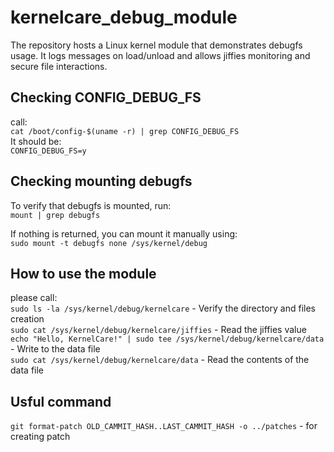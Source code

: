 # kernelcare_debug_module
The repository hosts a Linux kernel module that demonstrates debugfs usage. It logs messages on load/unload and allows jiffies monitoring and secure file interactions.

## Checking CONFIG_DEBUG_FS
call:
</br>`cat /boot/config-$(uname -r) | grep CONFIG_DEBUG_FS`
</br>It should be:
</br>`CONFIG_DEBUG_FS=y`

## Checking mounting debugfs
To verify that debugfs is mounted, run:
</br>`mount | grep debugfs`

If nothing is returned, you can mount it manually using:
</br>`sudo mount -t debugfs none /sys/kernel/debug`


## How to use the module
please call:
</br>`sudo ls -la /sys/kernel/debug/kernelcare` - Verify the directory and files creation
</br>`sudo cat /sys/kernel/debug/kernelcare/jiffies` - Read the jiffies value
</br>`echo "Hello, KernelCare!" | sudo tee /sys/kernel/debug/kernelcare/data` - Write to the data file
</br>`sudo cat /sys/kernel/debug/kernelcare/data` - Read the contents of the data file


## Usful command

`git format-patch OLD_CAMMIT_HASH..LAST_CAMMIT_HASH -o ../patches` - for creating patch